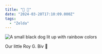 ```yaml
---
title: "🌈 🐶"
date: "2024-03-28T17:10:09.000Z"
tags: 
  - "Zelda"
---
```


![A small black dog lit up with rainbow colors](/img/note-images/ROYGBIV-edited.jpg)

Our little Roy G. Biv 🐶
